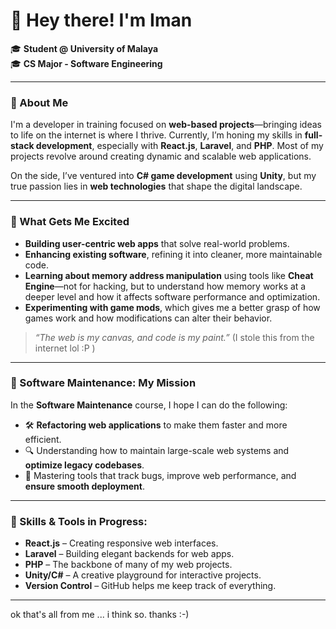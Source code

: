 # 👋 Hey there! I'm **Iman**

🎓 **Student @ University of Malaya**  
🎓 **CS Major - Software Engineering**  

---

### 🌟 About Me

I'm a developer in training focused on **web-based projects**—bringing ideas to life on the internet is where I thrive. 
Currently, I’m honing my skills in **full-stack development**, especially with **React.js**, **Laravel**, and **PHP**. Most of my projects revolve around creating dynamic and scalable web applications.

On the side, I’ve ventured into **C# game development** using **Unity**, but my true passion lies in **web technologies** that shape the digital landscape.

---

### 🚀 What Gets Me Excited

- **Building user-centric web apps** that solve real-world problems.
- **Enhancing existing software**, refining it into cleaner, more maintainable code.
- **Learning about memory address manipulation** using tools like **Cheat Engine**—not for hacking, but to understand 
  how memory works at a deeper level and how it affects software performance and optimization.
- **Experimenting with game mods**, which gives me a better grasp of how games work and how modifications can alter their behavior.

> _“The web is my canvas, and code is my paint.”_
(I stole this from the internet lol :P )

---

### 🎯 Software Maintenance: My Mission

In the **Software Maintenance** course, I hope I can do the following:

- 🛠️ **Refactoring web applications** to make them faster and more efficient.
- 🔍 Understanding how to maintain large-scale web systems and **optimize legacy codebases**.
- 🔧 Mastering tools that track bugs, improve web performance, and **ensure smooth deployment**.

---

### 🌱 Skills & Tools in Progress:

- **React.js** – Creating responsive web interfaces.
- **Laravel** – Building elegant backends for web apps.
- **PHP** – The backbone of many of my web projects.
- **Unity/C#** – A creative playground for interactive projects.
- **Version Control** – GitHub helps me keep track of everything.

---

ok that's all from me ... i think so. thanks :-)
